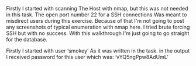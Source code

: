Firstly I started with scanning The Host with nmap, but this was not needed in this task. The open port number 22 for a SSH connections Was meant to misdirect users during this exercise. Because of that I'm not going to post any screenshots of typical enumeration with nmap here. I tried brute forcing SSH but with no success. With this walkthrough I'm just going to go straight for the database.

Firstly I started with user ‘smokey’ As it was written in the task. in the output I received password for this user which was: ‘vYQ5ngPpw8AdUmL’
